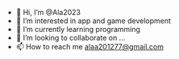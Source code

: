 - 👋 Hi, I’m @Ala2023
- 👀 I’m interested in app and game development
- 🌱 I’m currently learning programming
- 💞️ I’m looking to collaborate on ...
- 📫 How to reach me alaa201277@gmail.com

<!---
Ala2023/Ala2023 is a ✨ special ✨ repository because its `README.md` (this file) appears on your GitHub profile.
You can click the Preview link to take a look at your changes.
--->
